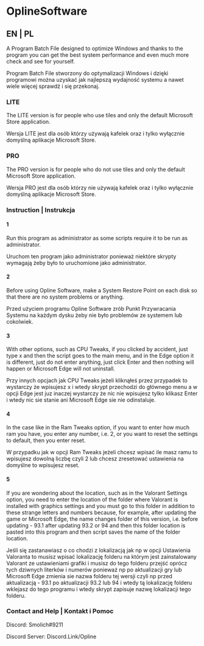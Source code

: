 # OplineSoftware

## EN | PL  

A Program Batch File designed to optimize Windows and thanks to the program you can get the best system performance and even much more check and see for yourself.

Program Batch File stworzony do optymalizacji Windows i dzięki programowi można uzyskać jak najlepszą wydajność systemu a nawet wiele więcej sprawdź i się przekonaj.  

### LITE

The LITE version is for people who use tiles and only the default Microsoft Store application.

Wersja LITE jest dla osób którzy używają kafelek oraz i tylko wyłącznie domyślną aplikacje Microsoft Store.

### PRO

The PRO version is for people who do not use tiles and only the default Microsoft Store application.

Wersja PRO jest dla osób którzy nie używają kafelek oraz i tylko wyłącznie domyślną aplikacje Microsoft Store.

### Instruction | Instrukcja

#### 1

Run this program as administrator as some scripts require it to be run as administrator.

Uruchom ten program jako administrator ponieważ niektóre skrypty wymagają żeby było to uruchomione jako administrator.

#### 2

Before using Opline Software, make a System Restore Point on each disk so that there are no system problems or anything.

Przed użyciem programu Opline Software zrób Punkt Przywracania Systemu na każdym dysku żeby nie było problemów ze systemem lub cokolwiek.

#### 3

With other options, such as CPU Tweaks, if you clicked by accident, just type x and then the script goes to the main menu, and in the Edge option it is different, just do not enter anything, just click Enter and then nothing will happen or Microsoft Edge will not uninstall.

Przy innych opcjach jak CPU Tweaks jeżeli kliknąłeś przez przypadek to wystarczy że wpisujesz x i wtedy skrypt przechodzi do głównego menu a w opcji Edge jest juz inaczej wystarczy że nic nie wpisujesz tylko klikasz Enter i wtedy nic sie stanie ani Microsoft Edge sie nie odinstaluje.

#### 4

In the case like in the Ram Tweaks option, if you want to enter how much ram you have, you enter any number, i.e. 2, or you want to reset the settings to default, then you enter reset.

W przypadku jak w opcji Ram Tweaks jeżeli chcesz wpisać ile masz ramu to wpisujesz dowolną liczbę czyli 2 lub chcesz zresetować ustawienia na domyślne to wpisujesz reset.

#### 5

If you are wondering about the location, such as in the Valorant Settings option, you need to enter the location of the folder where Valorant is installed with graphics settings and you must go to this folder in addition to these strange letters and numbers because, for example, after updating the game or Microsoft Edge, the name changes folder of this version, i.e. before updating - 93.1 after updating 93.2 or 94 and then this folder location is pasted into this program and then script saves the name of the folder location.

Jeśli się zastanawiasz o co chodzi z lokalizacją jak np w opcji Ustawienia Valoranta to musisz wpisać lokalizację folderu na którym jest zainstalowany Valorant ze ustawieniami grafiki i musisz do tego folderu przejść oprócz tych dziwnych literków i numerów ponieważ np po aktualizacji gry lub Microsoft Edge zmienia sie nazwa folderu tej wersji czyli np przed aktualizacją - 93.1 po aktualizacji 93.2 lub 94 i wtedy tą lokalizację folderu wklejasz do tego programu i wtedy skrypt zapisuje nazwę lokalizacji tego folderu.

### Contact and Help | Kontakt i Pomoc  

Discord: Smolich#9211 

Discord Server: Discord.Link/Opline
